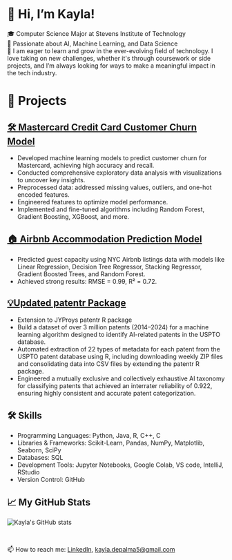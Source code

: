 # 👋 Hi, I’m Kayla!
🎓 Computer Science Major at Stevens Institute of Technology  <br />
🌟 Passionate about AI, Machine Learning, and Data Science <br />
🚀 I am eager to learn and grow in the ever-evolving field of technology. I love taking on new challenges, whether it's through coursework or side projects, and I’m always looking for ways to make a meaningful impact in the tech industry. <br />

# 📂 Projects
## [🛠️ Mastercard Credit Card Customer Churn Model](https://github.com/jkyc38/teammastercard)
- Developed machine learning models to predict customer churn for Mastercard, achieving high accuracy and recall.
- Conducted comprehensive exploratory data analysis with visualizations to uncover key insights.
- Preprocessed data: addressed missing values, outliers, and one-hot encoded features.
- Engineered features to optimize model performance.
- Implemented and fine-tuned algorithms including Random Forest, Gradient Boosting, XGBoost, and more.

## [🏠 Airbnb Accommodation Prediction Model](https://github.com/kdepalma5/Airbnb_ML_Project)
- Predicted guest capacity using NYC Airbnb listings data with models like Linear Regression, Decision Tree Regressor, Stacking Regressor, Gradient Boosted Trees, and Random Forest.
- Achieved strong results: RMSE = 0.99, R² = 0.72.

## [💡Updated patentr Package](https://github.com/kdepalma5/patentr_updated)
- Extension to JYProys patentr R package
- Build a dataset of over 3 million patents (2014–2024) for a machine learning algorithm designed to identify AI-related patents in the USPTO database.
- Automated extraction of 22 types of metadata for each patent from the USPTO patent database using R, including downloading weekly ZIP files and consolidating data into CSV files by extending the patentr R package.
- Engineered a mutually exclusive and collectively exhaustive AI taxonomy for classifying patents that achieved an interrater reliability of 0.922, ensuring highly consistent and accurate patent categorization.

## 🛠️ Skills
- Programming Languages: Python, Java, R, C++, C
- Libraries & Frameworks: Scikit-Learn, Pandas, NumPy, Matplotlib, Seaborn, SciPy
- Databases: SQL
- Development Tools: Jupyter Notebooks, Google Colab, VS code, IntelliJ, RStudio
- Version Control: GitHub

## 📈 My GitHub Stats
![Kayla's GitHub stats](https://github-readme-stats.vercel.app/api?username=kdepalma5&show_icons=true&theme=tokyonight) 

 <br />

📫 How to reach me: [LinkedIn](www.linkedin.com/in/kayla-depalma), kayla.depalma5@gmail.com

